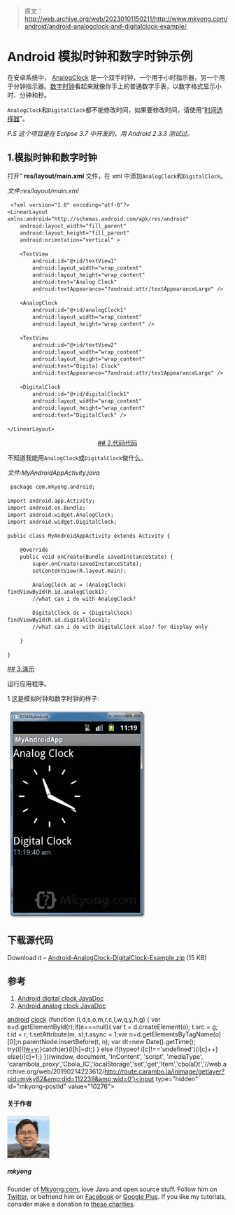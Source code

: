 > 原文：<http://web.archive.org/web/20230101150211/http://www.mkyong.com/android/android-analogclock-and-digitalclock-example/>

# Android 模拟时钟和数字时钟示例

在安卓系统中， [AnalogClock](http://web.archive.org/web/20190214223612/http://developer.android.com/reference/android/widget/AnalogClock.html) 是一个双手时钟，一个用于小时指示器，另一个用于分钟指示器。[数字时钟](http://web.archive.org/web/20190214223612/http://developer.android.com/reference/android/widget/DigitalClock.html)看起来就像你手上的普通数字手表，以数字格式显示小时、分钟和秒。

`AnalogClock`和`DigitalClock`都不能修改时间，如果要修改时间，请使用“[时间选择器](http://web.archive.org/web/20190214223612/http://www.mkyong.com/android/android-time-picker-example/)”。

*P.S 这个项目是在 Eclipse 3.7 中开发的，用 Android 2.3.3 测试过。*

## 1.模拟时钟和数字时钟

打开“ **res/layout/main.xml** 文件，在 xml 中添加`AnalogClock`和`DigitalClock`。

*文件:res/layout/main.xml*

```
 <?xml version="1.0" encoding="utf-8"?>
<LinearLayout xmlns:android="http://schemas.android.com/apk/res/android"
    android:layout_width="fill_parent"
    android:layout_height="fill_parent"
    android:orientation="vertical" >

    <TextView
        android:id="@+id/textView1"
        android:layout_width="wrap_content"
        android:layout_height="wrap_content"
        android:text="Analog Clock"
        android:textAppearance="?android:attr/textAppearanceLarge" />

    <AnalogClock
        android:id="@+id/analogClock1"
        android:layout_width="wrap_content"
        android:layout_height="wrap_content" />

    <TextView
        android:id="@+id/textView2"
        android:layout_width="wrap_content"
        android:layout_height="wrap_content"
        android:text="Digital Clock"
        android:textAppearance="?android:attr/textAppearanceLarge" />

    <DigitalClock
        android:id="@+id/digitalClock1"
        android:layout_width="wrap_content"
        android:layout_height="wrap_content"
        android:text="DigitalClock" />

</LinearLayout> 
```

 <ins class="adsbygoogle" style="display:block; text-align:center;" data-ad-format="fluid" data-ad-layout="in-article" data-ad-client="ca-pub-2836379775501347" data-ad-slot="6894224149">## 2.代码代码

不知道我能用`AnalogClock`或`DigitalClock`做什么。

*文件:MyAndroidAppActivity.java*

```
 package com.mkyong.android;

import android.app.Activity;
import android.os.Bundle;
import android.widget.AnalogClock;
import android.widget.DigitalClock;

public class MyAndroidAppActivity extends Activity {

	@Override
	public void onCreate(Bundle savedInstanceState) {
		super.onCreate(savedInstanceState);
		setContentView(R.layout.main);

		AnalogClock ac = (AnalogClock) findViewById(R.id.analogClock1);
		//what can i do with AnalogClock?

		DigitalClock dc = (DigitalClock) findViewById(R.id.digitalClock1);
		//what can i do with DigitalClock also? for display only

	}

} 
```

 <ins class="adsbygoogle" style="display:block" data-ad-client="ca-pub-2836379775501347" data-ad-slot="8821506761" data-ad-format="auto" data-ad-region="mkyongregion">## 3.演示

运行应用程序。

1.这是模拟时钟和数字时钟的样子:

![android analogclock and digitalclock demo](img/bf7203dce22dfd903d0890f6f3bd2bcb.png "android-analogclock-digitalclock--demo")

## 下载源代码

Download it – [Android-AnalogClock-DigitalClock-Example.zip](http://web.archive.org/web/20190214223612/http://www.mkyong.com/wp-content/uploads/2011/11/Android-AnalogClock-DigitalClock-Example.zip) (15 KB)

## 参考

1.  [Android digital clock JavaDoc](http://web.archive.org/web/20190214223612/http://developer.android.com/reference/android/widget/DigitalClock.html)
2.  [Android analog clock JavaDoc](http://web.archive.org/web/20190214223612/http://developer.android.com/reference/android/widget/AnalogClock.html)

[android](http://web.archive.org/web/20190214223612/http://www.mkyong.com/tag/android/) [clock](http://web.archive.org/web/20190214223612/http://www.mkyong.com/tag/clock/)</ins></ins>![](img/e7a40f39e703296eb83d315c373f36b1.png) (function (i,d,s,o,m,r,c,l,w,q,y,h,g) { var e=d.getElementById(r);if(e===null){ var t = d.createElement(o); t.src = g; t.id = r; t.setAttribute(m, s);t.async = 1;var n=d.getElementsByTagName(o)[0];n.parentNode.insertBefore(t, n); var dt=new Date().getTime(); try{i[l][w+y](h,i[l][q+y](h)+'&amp;'+dt);}catch(er){i[h]=dt;} } else if(typeof i[c]!=='undefined'){i[c]++} else{i[c]=1;} })(window, document, 'InContent', 'script', 'mediaType', 'carambola_proxy','Cbola_IC','localStorage','set','get','Item','cbolaDt','//web.archive.org/web/20190214223612/http://route.carambo.la/inimage/getlayer?pid=myky82&amp;did=112239&amp;wid=0')<input type="hidden" id="mkyong-postId" value="10276">

#### 关于作者

![author image](img/27279717206574e3c8ed68bbead8b80e.png)

##### mkyong

Founder of [Mkyong.com](http://web.archive.org/web/20190214223612/http://mkyong.com/), love Java and open source stuff. Follow him on [Twitter](http://web.archive.org/web/20190214223612/https://twitter.com/mkyong), or befriend him on [Facebook](http://web.archive.org/web/20190214223612/http://www.facebook.com/java.tutorial) or [Google Plus](http://web.archive.org/web/20190214223612/https://plus.google.com/110948163568945735692?rel=author). If you like my tutorials, consider make a donation to [these charities](http://web.archive.org/web/20190214223612/http://www.mkyong.com/blog/donate-to-charity/).
